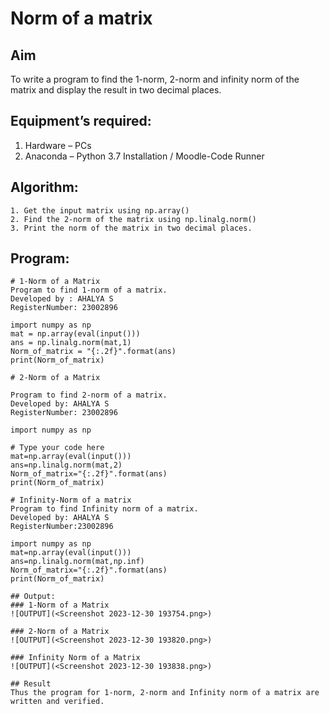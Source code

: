# Norm of a matrix
## Aim
To write a program to find the 1-norm, 2-norm and infinity norm of the matrix and display the result in two decimal places.
## Equipment’s required:
1.	Hardware – PCs
2.	Anaconda – Python 3.7 Installation / Moodle-Code Runner
## Algorithm:
	1. Get the input matrix using np.array()   
    2. Find the 2-norm of the matrix using np.linalg.norm()
	3. Print the norm of the matrix in two decimal places.
## Program:
```
# 1-Norm of a Matrix
Program to find 1-norm of a matrix.
Developed by : AHALYA S
RegisterNumber: 23002896

import numpy as np
mat = np.array(eval(input()))
ans = np.linalg.norm(mat,1)
Norm_of_matrix = "{:.2f}".format(ans)
print(Norm_of_matrix)

```

```
# 2-Norm of a Matrix

Program to find 2-norm of a matrix.
Developed by: AHALYA S
RegisterNumber: 23002896

import numpy as np

# Type your code here
mat=np.array(eval(input()))
ans=np.linalg.norm(mat,2)
Norm_of_matrix="{:.2f}".format(ans)
print(Norm_of_matrix)

```
```
# Infinity-Norm of a matrix
Program to find Infinity norm of a matrix.
Developed by: AHALYA S
RegisterNumber:23002896

import numpy as np
mat=np.array(eval(input()))
ans=np.linalg.norm(mat,np.inf)
Norm_of_matrix="{:.2f}".format(ans)
print(Norm_of_matrix)
```





```
## Output:
### 1-Norm of a Matrix
![OUTPUT](<Screenshot 2023-12-30 193754.png>)

### 2-Norm of a Matrix
![OUTPUT](<Screenshot 2023-12-30 193820.png>)

### Infinity Norm of a Matrix
![OUTPUT](<Screenshot 2023-12-30 193838.png>)

## Result
Thus the program for 1-norm, 2-norm and Infinity norm of a matrix are written and verified.
